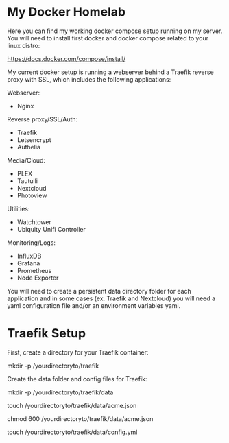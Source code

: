 # **My Docker Homelab**

Here you can find my working docker compose setup running on my server.
You will need to install first docker and docker compose related to your linux distro:

https://docs.docker.com/compose/install/

My current docker setup is running  a webserver behind a Traefik reverse proxy with SSL, which includes the following applications:

Webserver:
- Nginx

Reverse proxy/SSL/Auth:
- Traefik
- Letsencrypt
- Authelia

Media/Cloud:
- PLEX
- Tautulli
- Nextcloud
- Photoview

Utilities:
- Watchtower
- Ubiquity Unifi Controller

Monitoring/Logs:
- InfluxDB
- Grafana
- Prometheus
- Node Exporter

You will need to create a persistent data directory folder for each application and in some cases (ex. Traefik and Nextcloud) you will need a yaml configuration file and/or an environment variables yaml.

# **Traefik Setup**

First, create a directory for your Traefik container:

mkdir -p /yourdirectoryto/traefik

Create the data folder and config files for Traefik:

mkdir -p /yourdirectoryto/traefik/data

touch /yourdirectoryto/traefik/data/acme.json

chmod 600 /yourdirectoryto/traefik/data/acme.json

touch /yourdirectoryto/traefik/data/config.yml
